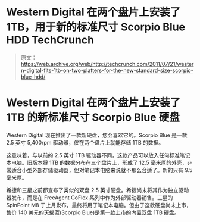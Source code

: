 # Western Digital 在两个盘片上安装了 1TB，用于新的标准尺寸 Scorpio Blue HDD TechCrunch

> 原文：<https://web.archive.org/web/http://techcrunch.com/2011/07/21/western-digital-fits-1tb-on-two-platters-for-the-new-standard-size-scorpio-blue-hdd/>

# Western Digital 在两个盘片上安装了 1TB 的新标准尺寸 Scorpio Blue 硬盘

Western Digital 现在推出了一款新硬盘，您会喜欢它的。Scorpio Blue 是一款 2.5 英寸 5,400rpm 驱动器，仅在两个盘片上就能存储 1TB 的数据。

这意味着，与以前的 2.5 英寸 1TB 驱动器不同，这款产品可以放入任何标准笔记本电脑。旧版本将 1TB 的数据分布在三个盘片上，形成了 12.5 毫米厚的外壳，非常适合小型外部存储驱动器，但对笔记本电脑来说就不那么合适了。新的只有 9.5 毫米厚。

希捷和三星之前都宣布了类似的双盘 2.5 英寸硬盘。希捷尚未将其作为独立驱动器发布，而是在 FreeAgent GoFlex 系列中作为外部驱动器销售。三星的 SpinPoint M8 于上月发布，最终将用于笔记本电脑。但由于这款硬盘尚未上市，售价 140 美元的天蝎蓝(Scorpio Blue)是第一款上市的内置双盘 1TB 硬盘。